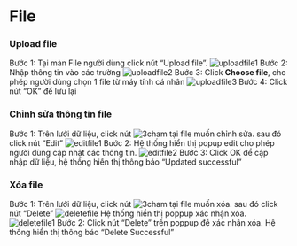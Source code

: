 # File
### Upload file
Bước 1:	Tại màn File người dùng click nút “Upload file”.
![uploadfile1](https://user-images.githubusercontent.com/105435351/198492042-9766ac27-1a33-4114-8c5d-87e3d658f86f.png)
Bước 2:	Nhập thông tin vào các trường
![uploadfile2](https://user-images.githubusercontent.com/105435351/198492049-fbca4861-d791-4105-a7f3-ee6a92883c64.png)
Bước 3:	Click **Choose file**, cho phép người dùng chọn 1 file từ máy tính cá nhân
![uploadfile3](https://user-images.githubusercontent.com/105435351/198492058-76919af0-9d0c-459d-b6b5-8fe567cb6c55.png)
Bước 4:	Click nút “OK” để lưu lại 

###	Chỉnh sửa thông tin file
Bước 1:	Trên lưới dữ liệu, click nút ![3cham](https://user-images.githubusercontent.com/105435351/197490871-756491bf-bdbc-460f-9a51-9b27ed4240c7.png) tại file muốn chỉnh sửa. sau đó click nút “Edit” 
![editfile1](https://user-images.githubusercontent.com/105435351/198492023-82500998-2e72-46c7-8644-64757e7cbe86.png)
Bước 2:	Hệ thống hiển thị popup edit cho phép người dùng cập nhật các thông tin.
![editfile2](https://user-images.githubusercontent.com/105435351/198492032-a29c7f16-479a-4196-baf0-2f94e12699a6.png)
Bước 3:	Click OK để cập nhập dữ liệu, hệ thống hiển thị thông báo “Updated successful”

###	Xóa file
Bước 1:	Trên lưới dữ liệu, click nút ![3cham](https://user-images.githubusercontent.com/105435351/197490871-756491bf-bdbc-460f-9a51-9b27ed4240c7.png) tại file muốn xóa. sau đó click nút “Delete” 
![deletefile](https://user-images.githubusercontent.com/105435351/198491979-b431456e-84b8-4e5d-a949-018eab543a8f.png)
 Hệ thống hiển thị poppup xác nhận xóa.
 ![deletefile1](https://user-images.githubusercontent.com/105435351/198492010-4275dbcc-a2ff-4700-b00f-a008597589f3.png)
 Bước 2:	Click nút “Delete” trên poppup để xác nhận xóa. Hệ thống hiển thị thông báo “Delete Successful”
